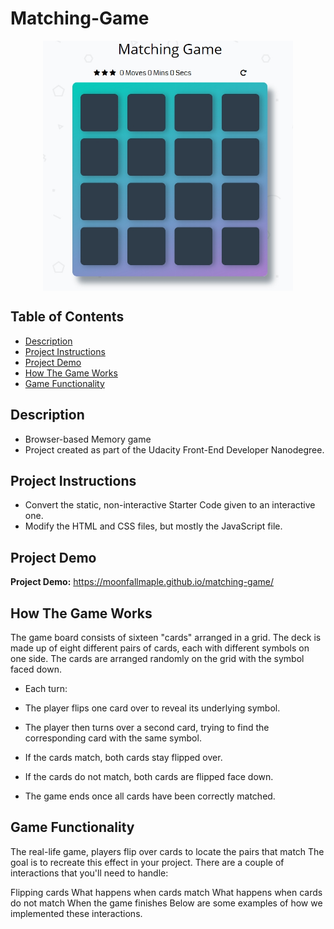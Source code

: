 # Matching-Game

<div  align="center">
<!-- <video width="320" height="240" controls>
  <source src="https://youtu.be/r5YOzWxcbng" type="video/mp4">
</video> -->
<img src="./demo.jpg" width = "400" height = "400" alt="图片名称" align=center />
</div>



## Table of Contents

* [Description](#description)
* [Project Instructions](#project-instructions)
* [Project Demo](#Project-Demo)
* [How The Game Works](#how-the-game-works)
* [Game Functionality](#Game-Functionality)
## Description

- Browser-based Memory game
- Project created as part of the Udacity Front-End Developer Nanodegree.

## Project Instructions

- Convert the static, non-interactive Starter Code given to an interactive one. 
- Modify the HTML and CSS files, but mostly the JavaScript file.

## Project Demo

**Project Demo:** https://moonfallmaple.github.io/matching-game/

## How The Game Works

The game board consists of sixteen "cards" arranged in a grid. The deck is made up of eight different pairs of cards, each with different symbols on one side. The cards are arranged randomly on the grid with the symbol faced down.

- Each turn:

- The player flips one card over to reveal its underlying symbol.
- The player then turns over a second card, trying to find the corresponding card with the same symbol.
- If the cards match, both cards stay flipped over.
- If the cards do not match, both cards are flipped face down.
- The game ends once all cards have been correctly matched.

## Game Functionality
The real-life game, players flip over cards to locate the pairs that match The goal is to recreate this effect in your project. There are a couple of interactions that you'll need to handle:

Flipping cards
What happens when cards match
What happens when cards do not match
When the game finishes
Below are some examples of how we implemented these interactions.
